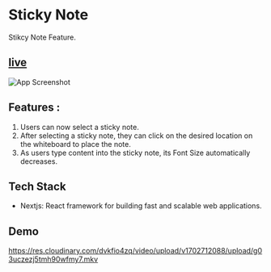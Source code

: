 
# Sticky Note

 Stikcy Note Feature.




## [live](https://todolist-app-next-ts.vercel.app/)

![App Screenshot](https://res.cloudinary.com/dvkfio4zq/image/upload/v1702712525/upload/ewdgidsv69hutuf4pfkm.png)

## Features :
1. Users can now select a sticky note.
2. After selecting a sticky note, they can click on the desired location on the whiteboard to place the note.
3. As users type content into the sticky note, its Font Size automatically
 decreases.

## Tech Stack
- Nextjs: React framework for building fast and scalable web applications.

 


 


## Demo
 https://res.cloudinary.com/dvkfio4zq/video/upload/v1702712088/upload/g03uczezj5tmh90wfmy7.mkv


